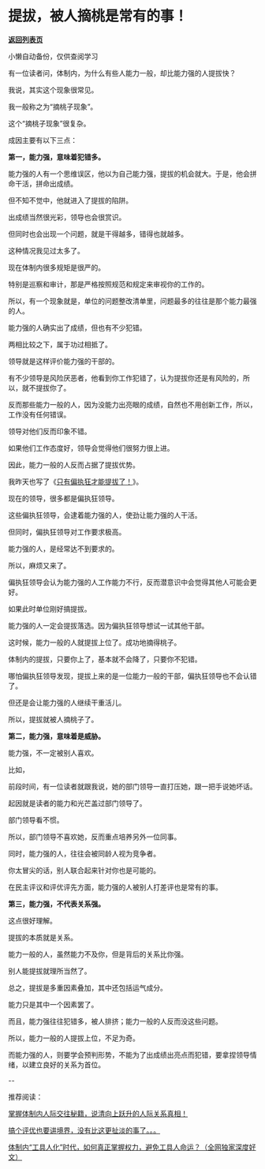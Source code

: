 # 提拔，被人摘桃是常有的事！

[**返回列表页**](/gzh/费曼的小茶馆)

小懒自动备份，仅供查阅学习

有一位读者问，体制内，为什么有些人能力一般，却比能力强的人提拔快？

我说，其实这个现象很常见。

我一般称之为“摘桃子现象”。

这个“摘桃子现象”很复杂。

成因主要有以下三点：

**第一，能力强，意味着犯错多。**

能力强的人有一个思维误区，他以为自己能力强，提拔的机会就大。于是，他会拼命干活，拼命出成绩。

但不知不觉中，他就进入了提拔的陷阱。

出成绩当然很光彩，领导也会很赏识。

但同时也会出现一个问题，就是干得越多，错得也就越多。

这种情况我见过太多了。  

现在体制内很多规矩是很严的。  

特别是巡察和审计，那是严格按照规范和规定来审视你的工作的。  

所以，有一个现象就是，单位的问题整改清单里，问题最多的往往是那个能力最强的人。  

能力强的人确实出了成绩，但也有不少犯错。  

两相比较之下，属于功过相抵了。

领导就是这样评价能力强的干部的。  

有不少领导是风险厌恶者，他看到你工作犯错了，认为提拔你还是有风险的，所以，就不提拔你了。

反而那些能力一般的人，因为没能力出亮眼的成绩，自然也不用创新工作，所以，工作没有任何错误。

领导对他们反而印象不错。  

如果他们工作态度好，领导会觉得他们很努力很上进。

因此，能力一般的人反而占据了提拔优势。  

我昨天也写了《[只有偏执狂才能提拔了！](https://mp.weixin.qq.com/s?__biz=Mzk0MzcyOTA5Ng==&mid=2247488790&idx=1&sn=f7d454f508106e4e33c82af3db40277b&scene=21#wechat_redirect)》。

现在的领导，很多都是偏执狂领导。

这些偏执狂领导，会逮着能力强的人，使劲让能力强的人干活。

但同时，偏执狂领导对工作要求极高。

能力强的人，是经常达不到要求的。

所以，麻烦又来了。

偏执狂领导会认为能力强的人工作能力不行，反而潜意识中会觉得其他人可能会更好。

如果此时单位刚好搞提拔。

能力强的人一定会提拔落选。因为偏执狂领导想试一试其他干部。  

这时候，能力一般的人就提拔上位了。成功地摘得桃子。

体制内的提拔，只要你上了，基本就不会降了，只要你不犯错。  

哪怕偏执狂领导发现，提拔上来的是一位能力一般的干部，偏执狂领导也不会认错了。  

但还是会让能力强的人继续干重活儿。

所以，提拔就被人摘桃子了。  

**第二，能力强，意味着是威胁。**  

能力强，不一定被别人喜欢。  

比如，

前段时间，有一位读者就跟我说，她的部门领导一直打压她，跟一把手说她坏话。  

起因就是读者的能力和光芒盖过部门领导了。

部门领导看不惯。

所以，部门领导不喜欢她，反而重点培养另外一位同事。  

同时，能力强的人，往往会被同龄人视为竞争者。  

你太冒尖的话，别人联合起来针对你也是可能的。  

在民主评议和评优评先方面，能力强的人被别人打差评也是常有的事。

**第三，能力强，不代表关系强。**

这点很好理解。

提拔的本质就是关系。

能力一般的人，虽然能力不及你，但是背后的关系比你强。  

别人能提拔就理所当然了。

总之，提拔是多重因素叠加，其中还包括运气成分。

能力只是其中一个因素罢了。

而且，能力强往往犯错多，被人排挤；能力一般的人反而没这些问题。  

所以，能力一般的人提拔上位，不足为奇。

而能力强的人，则要学会预判形势，不能为了出成绩出亮点而犯错，要拿捏领导情绪，以建立良好的关系为首位。

\--

推荐阅读：

[掌握体制内人际交往秘籍，说清向上跃升的人际关系真相！](https://mp.weixin.qq.com/s?__biz=Mzk0MzcyOTA5Ng==&mid=2247488733&idx=2&sn=314fc499995e3207f1df9b144b9cff4a&scene=21#wechat_redirect)  

[搞个评优也要讲境界，没有比这更扯淡的事了。。。](https://mp.weixin.qq.com/s?__biz=Mzk0MzcyOTA5Ng==&mid=2247488778&idx=1&sn=9c9dd96b891c6634b5d7e6d1b7015872&scene=21#wechat_redirect)  

[体制内“工具人化”时代，如何真正掌握权力，避免工具人命运？（全网独家深度好文）](https://mp.weixin.qq.com/s?__biz=Mzk0MzcyOTA5Ng==&mid=2247488768&idx=2&sn=f5dfcae37f45fff23c5814cc11e68de0&scene=21#wechat_redirect)


